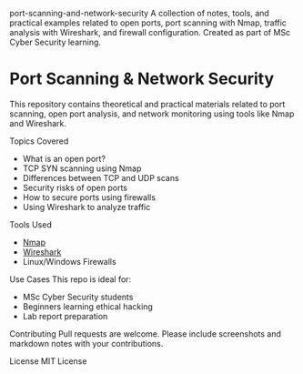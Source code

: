 port-scanning-and-network-security
A collection of notes, tools, and practical examples related to open ports, port scanning with Nmap, traffic analysis with Wireshark, and firewall configuration. Created as part of MSc Cyber Security learning.
# Port Scanning & Network Security

This repository contains theoretical and practical materials related to port scanning, open port analysis, and network monitoring using tools like Nmap and Wireshark.

Topics Covered
- What is an open port?
- TCP SYN scanning using Nmap
- Differences between TCP and UDP scans
- Security risks of open ports
- How to secure ports using firewalls
- Using Wireshark to analyze traffic

 Tools Used
- [Nmap](https://nmap.org)
- [Wireshark](https://www.wireshark.org)
- Linux/Windows Firewalls

Use Cases
This repo is ideal for:
- MSc Cyber Security students
- Beginners learning ethical hacking
- Lab report preparation

 Contributing
Pull requests are welcome. Please include screenshots and markdown notes with your contributions.

 License
MIT License
